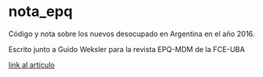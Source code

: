 # nota_epq

Código y nota sobre los nuevos desocupado en Argentina en el año 2016.

Escrito junto a Guido Weksler para la revista EPQ-MDM de la FCE-UBA


[link al artículo](https://www.academia.edu/34673987/_Quienes_pagan_los_platos_rotos)